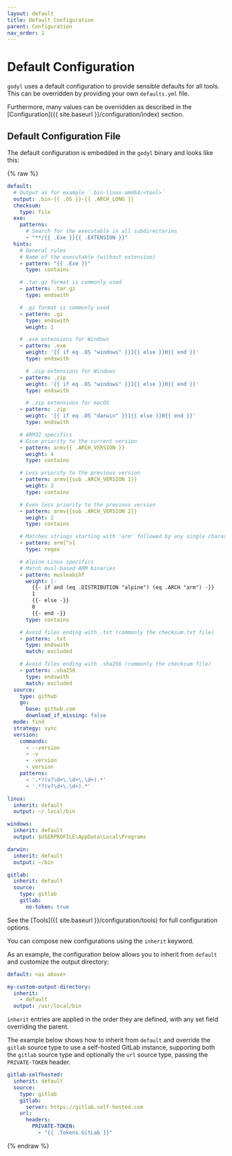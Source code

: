 ```yaml
---
layout: default
title: Default Configuration
parent: Configuration
nav_order: 1
---
```


# Default Configuration

`godyl` uses a default configuration to provide sensible defaults for all tools. This can be overridden by providing your own `defaults.yml` file.

Furthermore, many values can be overridden as described in the [Configuration]({{ site.baseurl }}/configuration/index) section.

## Default Configuration File

The default configuration is embedded in the `godyl` binary and looks like this:

{% raw %}

```yaml
default:
  # Output as for example `.bin-linux-amd64/<tool>`
  output: .bin-{{ .OS }}-{{ .ARCH_LONG }}
  checksum:
    type: file
  exe:
    patterns:
      # Search for the executable in all subdirectories
      - "**/{{ .Exe }}{{ .EXTENSION }}"
  hints:
    # General rules
    # Name of the executable (without extension)
    - pattern: "{{ .Exe }}"
      type: contains

    # .tar.gz format is commonly used
    - pattern: .tar.gz
      type: endswith

    # .gz format is commonly used
    - pattern: .gz
      type: endswith
      weight: 1

    # .exe extensions for Windows
    - pattern: .exe
      weight: '{{ if eq .OS "windows" }}1{{ else }}0{{ end }}'
      type: endswith

      # .zip extensions for Windows
    - pattern: .zip
      weight: '{{ if eq .OS "windows" }}1{{ else }}0{{ end }}'
      type: endswith

      # .zip extensions for macOS
    - pattern: .zip
      weight: '{{ if eq .OS "darwin" }}1{{ else }}0{{ end }}'
      type: endswith

    # ARM32 specifics
    # Give priority to the current version
    - pattern: armv{{ .ARCH_VERSION }}
      weight: 4
      type: contains

    # Less priority to the previous version
    - pattern: armv{{sub .ARCH_VERSION 1}}
      weight: 3
      type: contains

    # Even less priority to the previous version
    - pattern: armv{{sub .ARCH_VERSION 2}}
      weight: 2
      type: contains

    # Matches strings starting with 'arm' followed by any single character except 'v'
    - pattern: arm[^v]
      type: regex

    # Alpine Linux specifics
    # Match musl-based ARM binaries
    - pattern: musleabihf
      weight: |-
        {{- if and (eq .DISTRIBUTION "alpine") (eq .ARCH "arm") -}}
        1
        {{- else -}}
        0
        {{- end -}}
      type: contains

    # Avoid files ending with .txt (commonly the checksum.txt file)
    - pattern: .txt
      type: endswith
      match: excluded

    # Avoid files ending with .sha256 (commonly the checksum file)
    - pattern: .sha256
      type: endswith
      match: excluded
  source:
    type: github
    go:
      base: github.com
      download_if_missing: false
  mode: find
  strategy: sync
  version:
    commands:
      - --version
      - -v
      - -version
      - version
    patterns:
      - '.*?(v?\d+\.\d+\.\d+).*'
      - '.*?(v?\d+\.\d+).*'

linux:
  inherit: default
  output: ~/.local/bin

windows:
  inherit: default
  output: $USERPROFILE\AppData\Local\Programs

darwin:
  inherit: default
  output: ~/bin

gitlab:
  inherit: default
  source:
    type: gitlab
    gitlab:
      no-token: true
```

See the [Tools]({{ site.baseurl }}/configuration/tools) for full configuration options.

You can compose new configurations using the `inherit` keyword.

As an example, the configuration below allows you to inherit from `default` and customize the output directory:

```yaml
default: <as above>

my-custom-output-directory:
  inherit:
    - default
  output: /usr/local/bin
```

`inherit` entries are applied in the order they are defined, with any set field overriding the parent.

The example below shows how to inherit from `default` and override the `gitlab` source type to use a self-hosted GitLab instance,
supporting both the `gitlab` source type and optionally the `url` source type, passing the `PRIVATE-TOKEN` header.

```yaml
gitlab-selfhosted:
  inherit: default
  source:
    type: gitlab
    gitlab:
      server: https://gitlab.self-hosted.com
    url:
      headers:
        PRIVATE-TOKEN:
          - "{{ .Tokens.GitLab }}"
```

{% endraw %}
